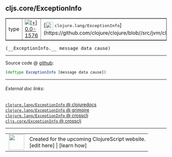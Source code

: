 ## cljs.core/ExceptionInfo



 <table border="1">
<tr>
<td>type</td>
<td><a href="https://github.com/cljsinfo/cljs-api-docs/tree/0.0-1576"><img valign="middle" alt="[+] 0.0-1576" title="Added in 0.0-1576" src="https://img.shields.io/badge/+-0.0--1576-lightgrey.svg"></a> </td>
<td>
[<img height="24px" valign="middle" src="http://i.imgur.com/1GjPKvB.png"> <samp>clojure.lang/ExceptionInfo</samp>](https://github.com/clojure/clojure/blob//src/jvm/clojure/lang/ExceptionInfo.java)
</td>
</tr>
</table>


 <samp>
(__ExceptionInfo.__ message data cause)<br>
</samp>

---







Source code @ [github](https://github.com/clojure/clojurescript/blob/r2511/src/cljs/cljs/core.cljs#L9058):

```clj
(deftype ExceptionInfo [message data cause])
```

<!--
Repo - tag - source tree - lines:

 <pre>
clojurescript @ r2511
└── src
    └── cljs
        └── cljs
            └── <ins>[core.cljs:9058](https://github.com/clojure/clojurescript/blob/r2511/src/cljs/cljs/core.cljs#L9058)</ins>
</pre>

-->

---



###### External doc links:

[`clojure.lang/ExceptionInfo` @ clojuredocs](http://clojuredocs.org/clojure.lang/ExceptionInfo)<br>
[`clojure.lang/ExceptionInfo` @ grimoire](http://conj.io/store/v1/org.clojure/clojure/1.7.0-beta3/clj/clojure.lang/ExceptionInfo/)<br>
[`clojure.lang/ExceptionInfo` @ crossclj](http://crossclj.info/fun/clojure.lang/ExceptionInfo.html)<br>
[`cljs.core/ExceptionInfo` @ crossclj](http://crossclj.info/fun/cljs.core.cljs/ExceptionInfo.html)<br>

---

 <table>
<tr><td>
<img valign="middle" align="right" width="48px" src="http://i.imgur.com/Hi20huC.png">
</td><td>
Created for the upcoming ClojureScript website.<br>
[edit here] | [learn how]
</td></tr></table>

[edit here]:https://github.com/cljsinfo/cljs-api-docs/blob/master/cljsdoc/cljs.core_ExceptionInfo.cljsdoc
[learn how]:https://github.com/cljsinfo/cljs-api-docs/wiki/cljsdoc-files

<!--

This information was too distracting to show to readers, but I'll leave it
commented here since it is helpful to:

- pretty-print the data used to generate this document
- and show how to retrieve that data



The API data for this symbol:

```clj
{:ns "cljs.core",
 :name "ExceptionInfo",
 :signature ["[message data cause]"],
 :history [["+" "0.0-1576"]],
 :type "type",
 :full-name-encode "cljs.core_ExceptionInfo",
 :source {:code "(deftype ExceptionInfo [message data cause])",
          :title "Source code",
          :repo "clojurescript",
          :tag "r2511",
          :filename "src/cljs/cljs/core.cljs",
          :lines [9058]},
 :full-name "cljs.core/ExceptionInfo",
 :clj-symbol "clojure.lang/ExceptionInfo"}

```

Retrieve the API data for this symbol:

```clj
;; from Clojure REPL
(require '[clojure.edn :as edn])
(-> (slurp "https://raw.githubusercontent.com/cljsinfo/cljs-api-docs/catalog/cljs-api.edn")
    (edn/read-string)
    (get-in [:symbols "cljs.core/ExceptionInfo"]))
```

-->
